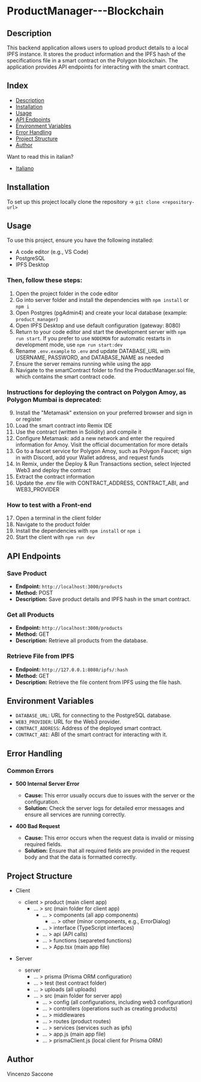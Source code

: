 # ProductManager---Blockchain

## Description
This backend application allows users to upload product details to a local IPFS instance. It stores the product information and the IPFS hash of the specifications file in a smart contract on the Polygon blockchain. The application provides API endpoints for interacting with the smart contract.

## Index
- [Description](#description)
- [Installation](#installation)
- [Usage](#usage)
- [API Endpoints](#api-endpoints)
- [Environment Variables](#environment-variables)
- [Error Handling](#error-handling)
- [Project Structure](#project-structure)
- [Author](#author)

Want to read this in italian?
- [Italiano](README.it.md)


## Installation
To set up this project locally clone the repository -> `git clone <repository-url>`


## Usage
To use this project, ensure you have the following installed:
- A code editor (e.g., VS Code)
- PostgreSQL
- IPFS Desktop

### Then, follow these steps:

1. Open the project folder in the code editor
2. Go into server folder and install the dependencies with `npm install` or `npm i`
3. Open Postgres (pgAdmin4) and create your local database (example: `product_manager`)
4. Open IPFS Desktop and use default configuration (gateway: 8080)
5. Return to your code editor and start the development server with `npm run start`. If you prefer to use `NODEMON` for automatic restarts in development mode, use `npm run start:dev`
6. Rename `.env.example` to `.env` and update DATABASE_URL with USERNAME, PASSWORD, and DATABASE_NAME as needed
7. Ensure the server remains running while using the app
8. Navigate to the smartContract folder to find the ProductManager.sol file, which contains the smart contract code. 

### Instructions for deploying the contract on Polygon Amoy, as Polygon Mumbai is deprecated:

9. Install the "Metamask" extension on your preferred browser and sign in or register
10. Load the smart contract into Remix IDE
11. Use the contract (written in Solidity) and compile it
12. Configure Metamask: add a new network and enter the required information for Amoy. Visit the official documentation for more details
13. Go to a faucet service for Polygon Amoy, such as Polygon Faucet; sign in with Discord, add your Wallet address, and request funds
14. In Remix, under the Deploy & Run Transactions section, select Injected Web3 and deploy the contract
15. Extract the contract information
16. Update the .env file with CONTRACT_ADDRESS, CONTRACT_ABI, and WEB3_PROVIDER

### How to test with a Front-end
17. Open a terminal in the client folder
18. Navigate to the product folder
19. Install the dependencies with `npm install` or `npm i`
20. Start the client with `npm run dev`


## API Endpoints
### Save Product
- **Endpoint:** `http://localhost:3000/products`
- **Method:** POST
- **Description:** Save product details and IPFS hash in the smart contract.

### Get all Products
- **Endpoint:** `http://localhost:3000/products`
- **Method:** GET
- **Description:**  Retrieve all products from the database.

### Retrieve File from IPFS
- **Endpoint:** `http://127.0.0.1:8080/ipfs/:hash`
- **Method:** GET
- **Description:**  Retrieve the file content from IPFS using the file hash.


## Environment Variables
- `DATABASE_URL`: URL for connecting to the PostgreSQL database.
- `WEB3_PROVIDER`: URL for the Web3 provider.
- `CONTRACT_ADDRESS`: Address of the deployed smart contract.
- `CONTRACT_ABI`: ABI of the smart contract for interacting with it.


## Error Handling
### Common Errors

- **500 Internal Server Error**
  - **Cause:** This error usually occurs due to issues with the server or the configuration.
  - **Solution:** Check the server logs for detailed error messages and ensure all services are running correctly.

- **400 Bad Request**
  - **Cause:** This error occurs when the request data is invalid or missing required fields.
  - **Solution:** Ensure that all required fields are provided in the request body and that the data is formatted correctly.


## Project Structure
- Client
    - client > product (main client app)
        - ... > src (main folder for client app)
            - ... > components (all app components)
                - ... > other (minor components, e.g., ErrorDialog)
            - ... > interface (TypeScript interfaces)
            - ... > api (API calls)
            - ... > functions (separeted functions)
            - ... > App.tsx (main app file)

- Server
    - server 
        - ... > prisma (Prisma ORM configuration)
        - ... > test (test contract folder)
        - ... > uploads (all uploads)
        - ... > src (main folder for server app)
            - ... > config (all configurations, including web3 configuration)
            - ... > controllers (operations such as creating products)
            - ... > middlewares 
            - ... > routes (product routes)
            - ... > services (services such as ipfs)
            - ... > app.js (main app file)
            - ... > prismaClient.js (local client for Prisma ORM)

## Author 
Vincenzo Saccone
